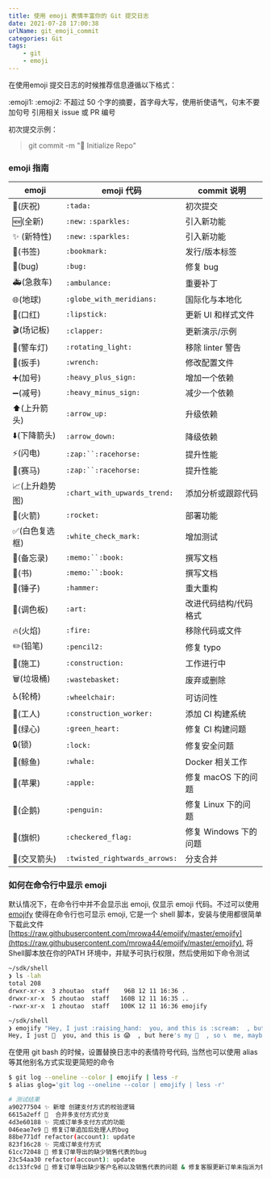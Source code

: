 ```yaml
---
title: 使用 emoji 表情丰富你的 Git 提交日志
date: 2021-07-28 17:00:38
urlName: git_emoji_commit
categories: Git
tags:
    - git
    - emoji
---
```


在使用emoji 提交日志的时候推荐信息遵循以下格式：

:emoji1: :emoji2: 不超过 50 个字的摘要，首字母大写，使用祈使语气，句末不要加句号 引用相关 issue 或 PR 编号 

初次提交示例：
> git commit -m ":tada: Initialize Repo"

<!--more-->

### emoji 指南
| emoji | emoji 代码 | commit 说明 |
| --- | --- | --- |
| 🎉(庆祝) | `:tada:` | 初次提交 |
| 🆕(全新) | `:new:` `:sparkles:`  | 引入新功能 |
| ✨ (新特性) | `:new:` `:sparkles:`  | 引入新功能 |
| 🔖(书签) | `:bookmark:` | 发行/版本标签 |
| 🐛(bug) | `:bug:` | 修复 bug |
| 🚑(急救车) | `:ambulance:` | 重要补丁 |
| 🌐(地球) | `:globe_with_meridians:` | 国际化与本地化 |
| 💄(口红) | `:lipstick:` | 更新 UI 和样式文件 |
| 🎬(场记板) | `:clapper:` | 更新演示/示例 |
| 🚨(警车灯) | `:rotating_light:` | 移除 linter 警告 |
| 🔧(扳手) | `:wrench:` | 修改配置文件 |
| ➕(加号) | `:heavy_plus_sign:` | 增加一个依赖 |
| ➖(减号) | `:heavy_minus_sign:` | 减少一个依赖 |
| ⬆️(上升箭头) | `:arrow_up:` | 升级依赖 |
| ⬇️(下降箭头) | `:arrow_down:` | 降级依赖 |
| ⚡(闪电)| `:zap:``:racehorse:` | 提升性能 |
| 🐎(赛马) | `:zap:``:racehorse:` | 提升性能 |
| 📈(上升趋势图) | `:chart_with_upwards_trend:` | 添加分析或跟踪代码 |
| 🚀(火箭) | `:rocket:` | 部署功能 |
| ✅(白色复选框) | `:white_check_mark:` | 增加测试 |
| 📝(备忘录) | `:memo:``:book:` | 撰写文档 |
| 📖(书) | `:memo:``:book:` | 撰写文档 |
| 🔨(锤子) | `:hammer:` | 重大重构 |
| 🎨(调色板) | `:art:` | 改进代码结构/代码格式 |
| 🔥(火焰) | `:fire:` | 移除代码或文件 |
| ✏️(铅笔) | `:pencil2:` | 修复 typo |
| 🚧(施工) | `:construction:` | 工作进行中 |
| 🗑️(垃圾桶) | `:wastebasket:` | 废弃或删除 |
| ♿(轮椅) | `:wheelchair:` | 可访问性 |
| 👷(工人) | `:construction_worker:` | 添加 CI 构建系统 |
| 💚(绿心) | `:green_heart:` | 修复 CI 构建问题 |
| 🔒(锁) | `:lock:` | 修复安全问题 |
| 🐳(鲸鱼) | `:whale:` | Docker 相关工作 |
| 🍎(苹果) | `:apple:` | 修复 macOS 下的问题 |
| 🐧(企鹅) | `:penguin:` | 修复 Linux 下的问题 |
| 🏁(旗帜) | `:checkered_flag:` | 修复 Windows 下的问题 |
| 🔀(交叉箭头) | `:twisted_rightwards_arrows:` | 分支合并 |

### 如何在命令行中显示 emoji

默认情况下，在命令行中并不会显示出 emoji, 仅显示 emoji 代码。不过可以使用 [emojify](https://github.com/mrowa44/emojify) 使得在命令行也可显示 emoji, 它是一个 shell 脚本，安装与使用都很简单 下载此文件 [https://raw.githubusercontent.com/mrowa44/emojify/master/emojify](https://raw.githubusercontent.com/mrowa44/emojify/master/emojify), 将Shell脚本放在你的PATH 环境中，并赋予可执行权限，然后使用如下命令测试

```bash
~/sdk/shell
❯ ls -lah
total 208
drwxr-xr-x  3 zhoutao  staff    96B 12 11 16:36 .
drwxr-xr-x  5 zhoutao  staff   160B 12 11 16:35 ..
-rwxr-xr-x  1 zhoutao  staff   100K 12 11 16:36 emojify

~/sdk/shell
❯ emojify "Hey, I just :raising_hand:  you, and this is :scream:  , but here's my :calling:  , so :telephone_receiver:  me, maybe?"
Hey, I just 🙋  you, and this is 😱  , but here's my 📲  , so 📞  me, maybe?
```

在使用 git bash 的时候，设置替换日志中的表情符号代码, 当然也可以使用 alias 等其他别名方式实现更简短的命令

```bash
$ git log --oneline --color | emojify | less -r
$ alias glog='git log --oneline --color | emojify | less -r'

# 测试结果
a90277504 ✨ 新增 创建支付方式的校验逻辑
6615a2eff 🔀  合并多支付方式分支
4d3e60188 ✨ 完成订单多支付方式的功能
046eae7e9 🐛 修复订单追加后处理人的bug
88be771df refactor(account): update
823f16c28 ✨ 完成订单支付方式
61cc72048 🐛 修复订单导出的缺少销售代表的bug
23c54aa30 refactor(account): update
dc133fc9d 🐛 修复订单导出缺少客户名称以及销售代表的问题 & 修复客服更新订单未指派为销售客户的问题
```




